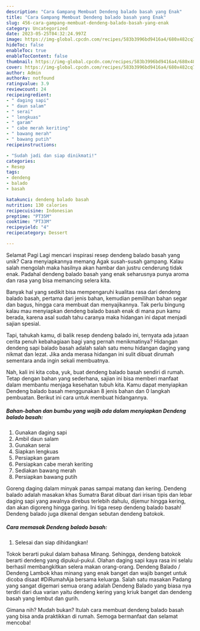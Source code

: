 ```yaml
---
description: "Cara Gampang Membuat Dendeng balado basah yang Enak"
title: "Cara Gampang Membuat Dendeng balado basah yang Enak"
slug: 456-cara-gampang-membuat-dendeng-balado-basah-yang-enak
category: Uncategorized
date: 2023-05-25T04:32:24.997Z
image: https://img-global.cpcdn.com/recipes/583b3996bd9416a4/680x482cq70/dendeng-balado-basah-foto-resep-utama.jpg
hideToc: false
enableToc: true
enableTocContent: false
thumbnail: https://img-global.cpcdn.com/recipes/583b3996bd9416a4/680x482cq70/dendeng-balado-basah-foto-resep-utama.jpg
cover: https://img-global.cpcdn.com/recipes/583b3996bd9416a4/680x482cq70/dendeng-balado-basah-foto-resep-utama.jpg
author: Admin
authorAv: notfound
ratingvalue: 3.9
reviewcount: 24
recipeingredient:
- " daging sapi"
- " daun salam"
- " serai"
- " lengkuas"
- " garam"
- " cabe merah keriting"
- " bawang merah"
- " bawang putih"
recipeinstructions:

- "Sudah jadi dan siap dinikmati!"
categories:
- Resep
tags:
- dendeng
- balado
- basah

katakunci: dendeng balado basah 
nutrition: 130 calories
recipecuisine: Indonesian
preptime: "PT35M"
cooktime: "PT33M"
recipeyield: "4"
recipecategory: Dessert

---
```



Selamat Pagi Lagi mencari inspirasi resep dendeng balado basah yang unik? Cara menyiapkannya memang Agak susah-susah gampang. Kalau salah mengolah maka hasilnya akan hambar dan justru cenderung tidak enak. Padahal dendeng balado basah yang enak seharusnya punya aroma dan rasa yang bisa memancing selera kita.


Banyak hal yang sedikit bisa mempengaruhi kualitas rasa dari dendeng balado basah, pertama dari jenis bahan, kemudian pemilihan bahan segar dan bagus, hingga cara membuat dan menyajikannya. Tak perlu bingung kalau mau menyiapkan dendeng balado basah enak di mana pun kamu berada, karena asal sudah tahu caranya maka hidangan ini dapat menjadi sajian spesial.

Tapi, tahukah kamu, di balik resep dendeng balado ini, ternyata ada jutaan cerita penuh kebahagiaan bagi yang pernah menikmatinya? Hidangan dendeng sapi balado basah adalah salah satu menu hidangan daging yang nikmat dan lezat. Jika anda merasa hidangan ini sulit dibuat dirumah sementara anda ingin sekali membuatnya.


Nah, kali ini kita coba, yuk, buat dendeng balado basah sendiri di rumah. Tetap dengan bahan yang sederhana, sajian ini bisa memberi manfaat dalam membantu menjaga kesehatan tubuh kita. Kamu dapat menyiapkan Dendeng balado basah menggunakan 8 jenis bahan dan 0 langkah pembuatan. Berikut ini cara untuk membuat hidangannya.

<!--inarticleads1-->

##### Bahan-bahan dan bumbu yang wajib ada dalam menyiapkan Dendeng balado basah:

1. Gunakan  daging sapi
1. Ambil  daun salam
1. Gunakan  serai
1. Siapkan  lengkuas
1. Persiapkan  garam
1. Persiapkan  cabe merah keriting
1. Sediakan  bawang merah
1. Persiapkan  bawang putih


Goreng daging dalam minyak panas sampai matang dan kering. Dendeng balado adalah masakan khas Sumatra Barat dibuat dari irisan tipis dan lebar daging sapi yang awalnya direbus terlebih dahulu, dijemur hingga kering, dan akan digoreng hingga garing. Ini tiga resep dendeng balado basah! Dendeng balado juga dikenal dengan sebutan dendeng batokok. 

<!--inarticleads2-->

##### Cara memasak Dendeng balado basah:


1. Selesai dan siap dihidangkan!

Tokok berarti pukul dalam bahasa Minang. Sehingga, dendeng batokok berarti dendeng yang dipukul-pukul. Olahan daging sapi kaya rasa ini selalu berhasil membangkitkan selera makan orang-orang. Dendeng Balado / Dendeng Lambok khas minang yang enak banget dan wajib banget untuk dicoba disaat #DiRumahAja bersama keluarga. Salah satu masakan Padang yang sangat digemari semua orang adalah Dendeng Balado yang biasa nya terdiri dari dua varian yaitu dendeng kering yang kriuk banget dan dendeng basah yang lembut dan gurih. 

Gimana nih? Mudah bukan? Itulah cara membuat dendeng balado basah yang bisa anda praktikkan di rumah. Semoga bermanfaat dan selamat mencoba!

